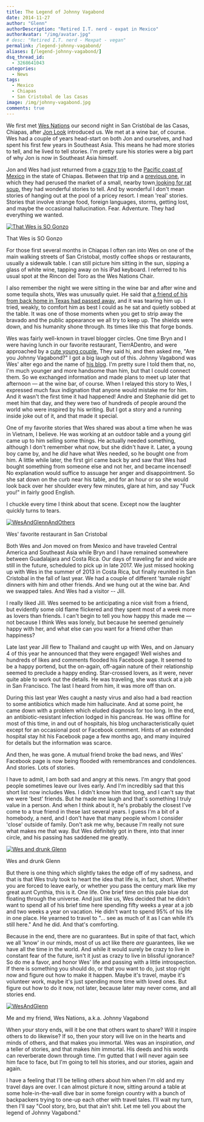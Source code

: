 ```yaml
---
title: The Legend of Johnny Vagabond
date: 2014-11-27
author: "Glenn"
authorDescription: "Retired I.T. nerd - expat in Mexico"
authorAvatar: "/img/avatar.jpg"
# desc: "Retired I.T. nerd - Mexpat - vegan"
permalink: /legend-johnny-vagabond/
aliases: [/legend-johnny-vagabond/]
dsq_thread_id:
  - 3268641043
categories:
  - News
tags:
  - Mexico
  - Chiapas
  - San Cristobal de las Casas
image: /img/johnny-vagabond.jpg
comments: true
---
```

We first met [Wes Nations][1] our second night in San Cristóbal de las Casas, Chiapas, after [Jon Look][2] introduced us. We met at a wine bar, of course. Wes had a couple of years head-start on both Jon and ourselves, and had spent his first few years in Southeast Asia. This means he had more stories to tell, and he lived to tell stories. I'm pretty sure his stories were a big part of why Jon is now in Southeast Asia himself.

Jon and Wes had just returned from a [crazy trip][3] to the [Pacific coast of Mexico][4] in the state of Chiapas. Between that trip and a [previous one][5], in which they had perused the market of a small, nearby town[ looking for rat soup][6], they had wonderful stories to tell. And by wonderful I don't mean stories of hanging out at the pool of a pricey resort. I mean 'real' stories. Stories that involve strange food, foreign languages, storms, getting lost, and maybe the occasional hallucination. Fear. Adventure. They had everything we wanted.

<div id="attachment_4039" class="wp-caption alignright">
  <a href="/img/2014/11/That-Wes-is-SO-Gonzo.jpg"><img src="/img/2014/11/That-Wes-is-SO-Gonzo.jpg" alt="That Wes is SO Gonzo" /></a>
  <p class="wp-caption-text">
    That Wes is SO Gonzo
  </p>
</div>

For those first several months in Chiapas I often ran into Wes on one of the main walking streets of San Cristobal, mostly coffee shops or restaurants, usually a sidewalk table. I can still picture him sitting in the sun, sipping a glass of white wine, tapping away on his iPad keyboard. I referred to his usual spot at the Rincon del Toro as the Wes Nations Chair.

I also remember the night we were sitting in the wine bar and after wine and some tequila shots, Wes was unusually quiet. He said that [a friend of his from back home in Texas had passed away][7], and it was tearing him up. I tried, weakly, to comfort him as best I could as he sat and quietly sobbed at the table. It was one of those moments when you get to strip away the bravado and the public appearance we all try to keep up. The shields were down, and his humanity shone through. Its times like this that forge bonds.

Wes was fairly well-known in travel blogger circles. One time Bryn and I were having lunch in our favorite restaurant, TierrADentro, and were approached by a [cute young couple.][8] They said hi, and then asked me, "Are you Johnny Vagabond?" I got a big laugh out of this. Johnny Vagabond was Wes' alter ego and the name of [his blog][9]. I'm pretty sure I told them that, no, I'm much younger and more handsome than him, but that I could connect them. So we exchanged information and made plans to meet up later that afternoon &#8212; at the wine bar, of course. When I relayed this story to Wes, I expressed much faux indignation that anyone would mistake me for him. And it wasn't the first time it had happened! Andre and Stephanie did get to meet him that day, and they were two of hundreds of people around the world who were inspired by his writing. But I got a story and a running inside joke out of it, and that made it special.

One of my favorite stories that Wes shared was about a time when he was in Vietnam, I believe. He was working at an outdoor table and a young girl came up to him selling some things. He actually needed something, although I don't remember what now, but she didn't have it. Later, a young boy came by, and he *did* have what Wes needed, so he bought one from him. A little while later, the first girl came back by and saw that Wes had bought something from someone else and not her, and became incensed! No explanation would suffice to assuage her anger and disappointment. So she sat down on the curb near his table, and for an hour or so she would look back over her shoulder every few minutes, glare at him, and say "Fuck you!" in fairly good English.

I chuckle every time I think about that scene. Except now the laughter quickly turns to tears.

<div id="attachment_4042" class="wp-caption alignright">
  <a href="/img/2014/11/WesAndGlennAndOthers.jpg"><img src="/img/2014/11/WesAndGlennAndOthers.jpg" alt="WesAndGlennAndOthers" /></a>

  <p class="wp-caption-text">
    Wes' favorite restaurant in San Cristobal
  </p>
</div>

Both Wes and Jon moved on from Mexico and have traveled Central America and Southeast Asia while Bryn and I have remained somewhere between Guadalajara and Costa Rica. Our days of traveling far and wide are still in the future, scheduled to pick up in late 2017. We just missed hooking up with Wes in the summer of 2013 in Costa Rica, but finally reunited in San Cristobal in the fall of last year. We had a couple of different 'tamale night' dinners with him and other friends. And we hung out at the wine bar. And we swapped tales. And Wes had a visitor -- Jill.

I really liked Jill. Wes seemed to be anticipating a nice visit from a friend, but evidently some old flame flickered and they spent most of a week more as lovers than friends. I can't begin to tell you how happy this made me &#8212; not because I think Wes was lonely, but because he seemed genuinely happy with her, and what else can you want for a friend other than happiness?

Late last year Jill flew to Thailand and caught up with Wes, and on January 4 of this year he announced that they were engaged! Well wishes and hundreds of likes and comments flooded his Facebook page. It seemed to be a happy portend, but the on-again, off-again nature of their relationship seemed to preclude a happy ending. Star-crossed lovers, as it were, never quite able to work out the details. He was traveling, she was stuck at a job in San Francisco. The last I heard from him, it was more off than on.

During this last year Wes caught a nasty virus and also had a bad reaction to some antibiotics which made him hallucinate. And at some point, he came down with a problem which eluded diagnosis for too long. In the end, an antibiotic-resistant infection lodged in his pancreas. He was offline for most of this time, in and out of hospitals, his blog uncharacteristically quiet except for an occasional post or Facebook comment. Hints of an extended hospital stay hit his Facebook page a few months ago, and many inquired for details but the information was scarce.

And then, he was gone. A mutual friend broke the bad news, and Wes' Facebook page is now being flooded with remembrances and condolences. And stories. Lots of stories.

I have to admit, I am both sad and angry at this news. I'm angry that good people sometimes leave our lives early. And I'm incredibly sad that this short list now includes Wes. I didn't know him that long, and I can't say that we were 'best' friends. But he made me laugh and that's something I truly value in a person. And when I think about it, he's probably the closest I've come to a true friend in these last several years. I guess I'm a bit of a homebody, a nerd, and I don't have that many people whom I consider 'close' outside of family. Don't ask me why, because I'm really not sure what makes me that way. But Wes definitely got in there, into that inner circle, and his passing has saddened me greatly.

<div id="attachment_4040" class="wp-caption alignleft">
  <a href="/img/2014/11/WesAndDrunkGlenn.jpg"><img  src="/img/2014/11/WesAndDrunkGlenn.jpg" alt="Wes and drunk Glenn" /></a>

  <p class="wp-caption-text">
    Wes and drunk Glenn
  </p>
</div>

But there is one thing which slightly takes the edge off of my sadness, and that is that Wes truly took to heart the idea that life is, in fact, short. Whether you are forced to leave early, or whether you pass the century mark like my great aunt Cynthia, this is it. One life. One brief time on this pale blue dot floating through the universe. And just like us, Wes decided that he didn't want to spend all of his brief time here spending fifty weeks a year at a job and two weeks a year on vacation. He didn't want to spend 95% of his life in one place. He yearned to travel to "... see as much of it as I can while it’s still here." And he did. And that's comforting.

Because in the end, there are no guarantees. But in spite of that fact, which we all 'know' in our minds, most of us act like there *are* guarantees, like we have all the time in the world. And while it would surely be crazy to live in constant fear of the future, isn't it just as crazy to live in blissful ignorance? So do me a favor, and honor Wes' life and passing with a little introspection. If there is something you should do, or that you want to do, just stop right now and figure out how to make it happen. Maybe it's travel, maybe it's volunteer work, maybe it's just spending more time with loved ones. But figure out how to do it now, not later, because later may never come, and all stories end.

<div id="attachment_4041" class="wp-caption alignright">
  <a href="/img/2014/11/WesAndGlenn.jpg"><img class="wp-image-4041 size-medium" src="/img/2014/11/WesAndGlenn.jpg" alt="WesAndGlenn" /></a>

  <p class="wp-caption-text">
    Me and my friend, Wes Nations, a.k.a. Johnny Vagabond
  </p>
</div>

When *your* story ends, will it be one that others want to share? Will it inspire others to do likewise? If so, then your story will live on in the hearts and minds of others, and that makes you immortal. Wes was an inspiration, *and* a teller of stories, and that makes *him* immortal. His deeds and his words can reverberate down through time. I'm gutted that I will never again see him face to face, but I'm going to tell his stories, and our stories, again and again.

I have a feeling that I'll be telling others about him when I'm old and my travel days are over. I can almost picture it now, sitting around a table at some hole-in-the-wall dive bar in some foreign country with a bunch of backpackers trying to one-up each other with travel tales. I'll wait my turn, then I'll say "Cool story, bro, but that ain't shit. Let me tell you about the legend of Johnny Vagabond."

 [1]: https://johnnyvagabond.com "Johnny Vagabond"
 [2]: https://LIFEPART2.com
 [3]: https://johnnyvagabond.com/crazy-stories/lightning-sea-turtles/
 [4]: https://lifepart2.com/sea-turtles-lightning-storms-and-life/
 [5]: https://lifepart2.com/street-food-rat-soup/
 [6]: https://johnnyvagabond.com/travel-tips/in-search-of-rat-soup/
 [7]: https://johnnyvagabond.com/crazy-stories/tribute-to-a-friend-long-gone/
 [8]: https://discoveringice.com/
 [9]: https://johnnyvagabond.com
